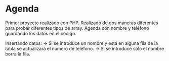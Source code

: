 # Agenda
Primer proyecto realizado con PHP.
Realizado de dos maneras diferentes para probar diferentes tipos de array.
Agenda con nombre y teléfono guardando los datos en el código. 

Insertando datos: 
  -> Si se introduce un nombre y está en alguna fila de la tabla se actualizará el número de teléfono. 
  -> Si se introduce sólo el nombre borra la fila. 
